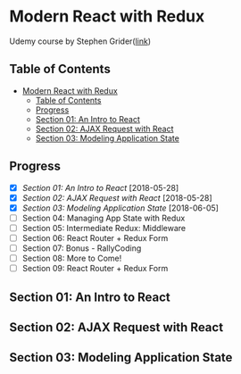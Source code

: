 # Modern React with Redux

Udemy course by Stephen Grider([link](https://www.udemy.com/react-redux/learn/v4/overview))

## Table of Contents

<!-- TOC -->

- [Modern React with Redux](#modern-react-with-redux)
  - [Table of Contents](#table-of-contents)
  - [Progress](#progress)
  - [Section 01: An Intro to React](#section-01-an-intro-to-react)
  - [Section 02: AJAX Request with React](#section-02-ajax-request-with-react)
  - [Section 03: Modeling Application State](#section-03-modeling-application-state)

<!-- /TOC -->

## Progress

- [X] *Section 01: An Intro to React* [2018-05-28]
- [X] *Section 02: AJAX Request with React* [2018-05-28]
- [X] *Section 03: Modeling Application State* [2018-06-05]
- [ ] Section 04: Managing App State with Redux
- [ ] Section 05: Intermediate Redux: Middleware
- [ ] Section 06: React Router + Redux Form
- [ ] Section 07: Bonus - RallyCoding
- [ ] Section 08: More to Come!
- [ ] Section 09: React Router + Redux Form

## Section 01: An Intro to React

## Section 02: AJAX Request with React

## Section 03: Modeling Application State
